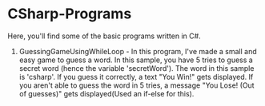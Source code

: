 # CSharp-Programs
Here, you'll find some of the basic programs written in C#.
1. GuessingGameUsingWhileLoop - In this program, I've made a small and easy game to guess a word. In this sample, you have 5 tries to guess a secret word (hence the variable 'secretWord'). The word in this sample is 'csharp'. If you guess it correctly, a text "You Win!" gets displayed. If you aren't able to guess the word in 5 tries, a message "You Lose! (Out of guesses)" gets displayed(Used an if-else for this).
